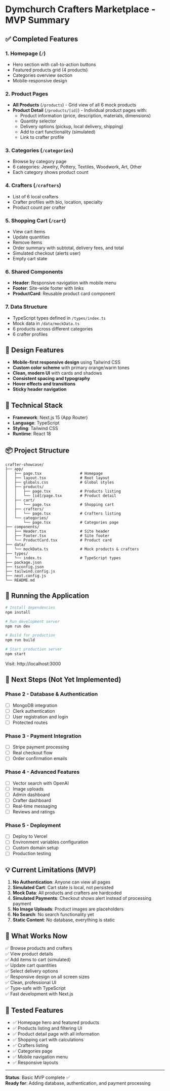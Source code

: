 # Dymchurch Crafters Marketplace - MVP Summary

## ✅ Completed Features

### 1. **Homepage** (`/`)
- Hero section with call-to-action buttons
- Featured products grid (4 products)
- Categories overview section
- Mobile-responsive design

### 2. **Product Pages**
- **All Products** (`/products`) - Grid view of all 6 mock products
- **Product Detail** (`/products/[id]`) - Individual product pages with:
  - Product information (price, description, materials, dimensions)
  - Quantity selector
  - Delivery options (pickup, local delivery, shipping)
  - Add to cart functionality (simulated)
  - Link to crafter profile

### 3. **Categories** (`/categories`)
- Browse by category page
- 6 categories: Jewelry, Pottery, Textiles, Woodwork, Art, Other
- Each category shows product count

### 4. **Crafters** (`/crafters`)
- List of 6 local crafters
- Crafter profiles with bio, location, specialty
- Product count per crafter

### 5. **Shopping Cart** (`/cart`)
- View cart items
- Update quantities
- Remove items
- Order summary with subtotal, delivery fees, and total
- Simulated checkout (alerts user)
- Empty cart state

### 6. **Shared Components**
- **Header**: Responsive navigation with mobile menu
- **Footer**: Site-wide footer with links
- **ProductCard**: Reusable product card component

### 7. **Data Structure**
- TypeScript types defined in `/types/index.ts`
- Mock data in `/data/mockData.ts`
- 6 products across different categories
- 6 crafter profiles

## 🎨 Design Features

- **Mobile-first responsive design** using Tailwind CSS
- **Custom color scheme** with primary orange/warm tones
- **Clean, modern UI** with cards and shadows
- **Consistent spacing and typography**
- **Hover effects and transitions**
- **Sticky header navigation**

## 🔧 Technical Stack

- **Framework**: Next.js 15 (App Router)
- **Language**: TypeScript
- **Styling**: Tailwind CSS
- **Runtime**: React 18

## 📦 Project Structure

```
crafter-showcase/
├── app/
│   ├── page.tsx                 # Homepage
│   ├── layout.tsx               # Root layout
│   ├── globals.css              # Global styles
│   ├── products/
│   │   ├── page.tsx             # Products listing
│   │   └── [id]/page.tsx        # Product detail
│   ├── cart/
│   │   └── page.tsx             # Shopping cart
│   ├── crafters/
│   │   └── page.tsx             # Crafters listing
│   └── categories/
│       └── page.tsx             # Categories page
├── components/
│   ├── Header.tsx               # Site header
│   ├── Footer.tsx               # Site footer
│   └── ProductCard.tsx          # Product card
├── data/
│   └── mockData.ts              # Mock products & crafters
├── types/
│   └── index.ts                 # TypeScript types
├── package.json
├── tsconfig.json
├── tailwind.config.js
├── next.config.js
└── README.md
```

## 🚀 Running the Application

```bash
# Install dependencies
npm install

# Run development server
npm run dev

# Build for production
npm run build

# Start production server
npm start
```

Visit: http://localhost:3000

## 📝 Next Steps (Not Yet Implemented)

### Phase 2 - Database & Authentication
- [ ] MongoDB integration
- [ ] Clerk authentication
- [ ] User registration and login
- [ ] Protected routes

### Phase 3 - Payment Integration
- [ ] Stripe payment processing
- [ ] Real checkout flow
- [ ] Order confirmation emails

### Phase 4 - Advanced Features
- [ ] Vector search with OpenAI
- [ ] Image uploads
- [ ] Admin dashboard
- [ ] Crafter dashboard
- [ ] Real-time messaging
- [ ] Reviews and ratings

### Phase 5 - Deployment
- [ ] Deploy to Vercel
- [ ] Environment variables configuration
- [ ] Custom domain setup
- [ ] Production testing

## 💡 Current Limitations (MVP)

1. **No Authentication**: Anyone can view all pages
2. **Simulated Cart**: Cart state is local, not persisted
3. **Mock Data**: All products and crafters are hardcoded
4. **Simulated Payments**: Checkout shows alert instead of processing payment
5. **No Image Uploads**: Product images are placeholders
6. **No Search**: No search functionality yet
7. **Static Content**: No database, everything is static

## 🎯 What Works Now

✅ Browse products and crafters  
✅ View product details  
✅ Add items to cart (simulated)  
✅ Update cart quantities  
✅ Select delivery options  
✅ Responsive design on all screen sizes  
✅ Clean, professional UI  
✅ Type-safe with TypeScript  
✅ Fast development with Next.js  

## 📱 Tested Features

- ✅ Homepage hero and featured products
- ✅ Products listing and filtering UI
- ✅ Product detail page with all information
- ✅ Shopping cart with calculations
- ✅ Crafters listing
- ✅ Categories page
- ✅ Mobile navigation menu
- ✅ Responsive layouts

---

**Status**: Basic MVP complete ✅  
**Ready for**: Adding database, authentication, and payment processing
